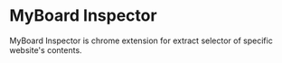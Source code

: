 # MyBoard Inspector

MyBoard Inspector is chrome extension for extract selector of specific website's contents.
